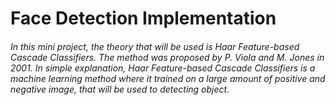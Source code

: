 # Face Detection Implementation
###### In this mini project, the theory that will be used is Haar Feature-based Cascade Classifiers. The method was proposed by P. Viola and M. Jones in 2001. In simple explanation, Haar Feature-based Cascade Classifiers is a machine learning method where it trained on a large amount of positive and negative image, that will be used to detecting object.

